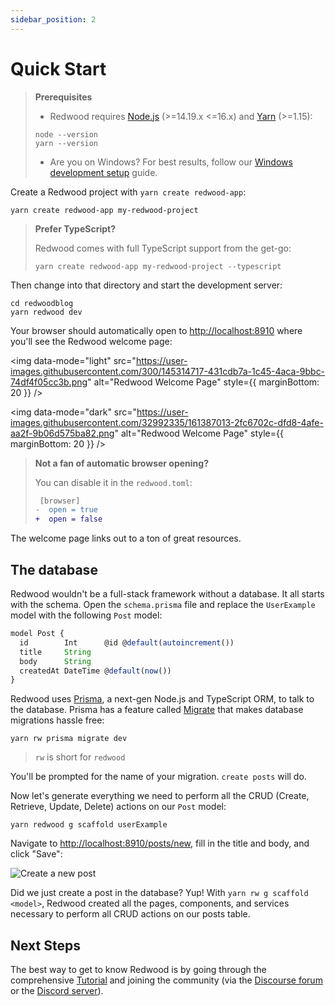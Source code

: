 ```yaml
---
sidebar_position: 2
---
```


# Quick Start

> **Prerequisites**
>
> - Redwood requires [Node.js](https://nodejs.org/en/) (>=14.19.x <=16.x) and [Yarn](https://classic.yarnpkg.com/en/docs/install/) (>=1.15):
> ```
> node --version
> yarn --version
> ```
>
> - Are you on Windows? For best results, follow our [Windows development setup](how-to/windows-development-setup.md) guide.

Create a Redwood project with `yarn create redwood-app`:

```
yarn create redwood-app my-redwood-project
```

> **Prefer TypeScript?**
>
> Redwood comes with full TypeScript support from the get-go:
>
> ```
> yarn create redwood-app my-redwood-project --typescript
> ```

Then change into that directory and start the development server:

```
cd redwoodblog
yarn redwood dev
```

Your browser should automatically open to [http://localhost:8910](http://localhost:8910) where you'll see the Redwood welcome page:

<img data-mode="light" src="https://user-images.githubusercontent.com/300/145314717-431cdb7a-1c45-4aca-9bbc-74df4f05cc3b.png" alt="Redwood Welcome Page" style={{ marginBottom: 20 }} />

<img data-mode="dark" src="https://user-images.githubusercontent.com/32992335/161387013-2fc6702c-dfd8-4afe-aa2f-9b06d575ba82.png" alt="Redwood Welcome Page" style={{ marginBottom: 20 }} />

> **Not a fan of automatic browser opening?**
>
> You can disable it in the `redwood.toml`:
>
> ```diff title="redwood.toml"
>  [browser]
> -  open = true
> +  open = false
> ```

The welcome page links out to a ton of great resources.

## The database

Redwood wouldn't be a full-stack framework without a database.
It all starts with the schema.
Open the `schema.prisma` file and replace the `UserExample` model with the following `Post` model:

```js title="api/db/schema.prisma"
model Post {
  id        Int      @id @default(autoincrement())
  title     String
  body      String
  createdAt DateTime @default(now())
}
```

Redwood uses [Prisma](https://www.prisma.io/), a next-gen Node.js and TypeScript ORM, to talk to the database.
Prisma has a feature called [Migrate](https://www.prisma.io/migrate) that makes database migrations hassle free:

```
yarn rw prisma migrate dev
```

> `rw` is short for `redwood`

You'll be prompted for the name of your migration.
`create posts` will do.

Now let's generate everything we need to perform all the CRUD (Create, Retrieve, Update, Delete) actions on our `Post` model:

```
yarn redwood g scaffold userExample
```

Navigate to [http://localhost:8910/posts/new](http://localhost:8910/posts/new), fill in the title and body, and click "Save":

<img src="https://user-images.githubusercontent.com/300/73028004-72262c00-3de9-11ea-8924-66d1cc1fceb6.png" alt="Create a new post" />

Did we just create a post in the database? Yup!
With `yarn rw g scaffold <model>`, Redwood created all the pages, components, and services necessary to perform all CRUD actions on our posts table.

## Next Steps

The best way to get to know Redwood is by going through the comprehensive [Tutorial](tutorial/foreword.md) and joining the community (via the [Discourse forum](https://community.redwoodjs.com) or the [Discord server](https://discord.gg/redwoodjs)).
